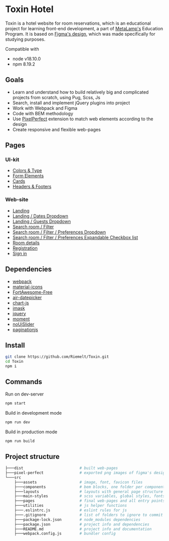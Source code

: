 # Toxin Hotel

Toxin is a hotel website for room reservations, which is an educational project for learning front-end development, a part of [MetaLamp's](https://www.metalamp.io/education) Education Program. It is based on [Figma's design](https://www.figma.com/file/MumYcKVk9RkKZEG6dR5E3A/MetaLamp-(former-FSD)-frontend-education-program.-The-2nd-task), which was made specifically for studying purposes.

Compatible with

* node v18.10.0
* npm 8.19.2

## Goals

* Learn and understand how to build relatively big and complicated projects from scratch, using Pug, Scss, Js
* Search, install and implement jQuery plugins into project 
* Work with Webpack and Figma
* Code with BEM methodology
* Use [PixelPerfect](https://chrome.google.com/webstore/detail/perfectpixel-by-welldonec/dkaagdgjmgdmbnecmcefdhjekcoceebi) extension to match web elements according to the design
* Create responsive and flexible web-pages

## Pages

### UI-kit

* [Colors & Type](https://riemelt.github.io/Toxin/colors-and-type.html)
* [Form Elements](https://riemelt.github.io/Toxin/form-elements.html)
* [Cards](https://riemelt.github.io/Toxin/cards.html)
* [Headers & Footers](https://riemelt.github.io/Toxin/headers-and-footers.html)

### Web-site

* [Landing](https://riemelt.github.io/Toxin/landing.html)
* [Landing / Dates Dropdown](https://riemelt.github.io/Toxin/landing-dates-dropdown.html)
* [Landing / Guests Dropdown](https://riemelt.github.io/Toxin/landing-guests-dropdown.html)
* [Search room / Filter](https://riemelt.github.io/Toxin/search-room-filter.html)
* [Search room / Filter / Preferences Dropdown](https://riemelt.github.io/Toxin/search-room-filter-preferences-dropdown.html)
* [Search room / Filter / Preferences Expandable Checkbox list](https://riemelt.github.io/Toxin/search-room-filter-preferences-expandable-checkbox-list.html)
* [Room details](https://riemelt.github.io/Toxin/room-details.html)
* [Registration](https://riemelt.github.io/Toxin/registration.html)
* [Sign in](https://riemelt.github.io/Toxin/sign-in.html)

## Dependencies

* [webpack](https://github.com/webpack/webpack)
* [material-icons](https://github.com/marella/material-icons#readme)
* [FortAwesome-Free](https://github.com/FortAwesome/Font-Awesome)
* [air-datepicker](https://github.com/t1m0n/air-datepicker)
* [chart-js](https://github.com/chartjs/Chart.js)
* [imask](https://github.com/uNmAnNeR/imaskjs)
* [jquery](https://github.com/jquery/jquery)
* [moment](https://github.com/moment/moment)
* [noUiSlider](https://github.com/leongersen/noUiSlider)
* [paginationjs](https://github.com/superRaytin/paginationjs)

## Install


```sh
git clone https://github.com/Riemelt/Toxin.git
cd Toxin
npm i
```

## Commands

Run on dev-server

```sh
npm start
```
Build in development mode

```sh
npm run dev
```

Build in production mode

```sh
npm run build
```

## Project structure

```sh
├───dist                         # built web-pages
├───pixel-perfect                # exported png images of figma's design for pixel-perfect
└───src
    ├───assets                   # image, font, favicon files
    ├───components               # bem blocks, one folder per component
    ├───layouts                  # layouts with general page structure
    ├───main-styles              # scss variables, global styles, fonts loading
    ├───pages                    # final web-pages and all entry points, one folder per page
    ├───utilities                # js helper functions
    ├───.eslintrc.js             # eslint rules for js
    ├───.gitignore               # list of folders to ignore to commit such as node_modules and dist
    ├───package-lock.json        # node_modules dependencies
    ├───package.json             # project info and dependencies
    ├───README.md                # project info and documentation
    ├───webpack.config.js        # bundler config
```
